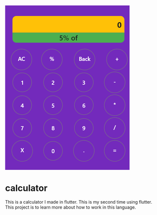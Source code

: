 ![Calculator Sample Image](assets/Screenshots/Calculator_Sample1.png)
# calculator

This is a calculator I made in flutter. This is my second time using flutter. This project is to learn more about how to work in this language.
